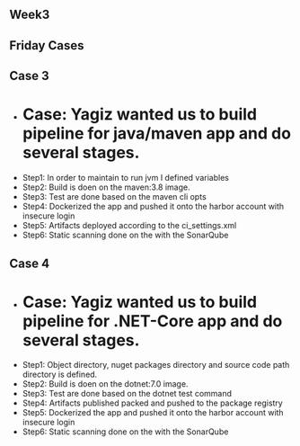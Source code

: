 ## Week3
## Friday Cases
## Case 3
- # Case: Yagiz wanted us to build pipeline for java/maven app and do several stages.
- Step1: In order to maintain to run jvm I defined variables
- Step2: Build is doen on the maven:3.8 image.
- Step3: Test are done based on the maven cli opts
- Step4: Dockerized the app and pushed it onto the harbor account with insecure login
- Step5: Artifacts deployed according to the ci_settings.xml
- Step6: Static scanning done on the with the SonarQube

## Case 4
- # Case: Yagiz wanted us to build pipeline for .NET-Core app and do several stages.
- Step1: Object directory, nuget packages directory and source code path directory is defined.
- Step2: Build is doen on the dotnet:7.0 image.
- Step3: Test are done based on the dotnet test command
- Step4: Artifacts published packed and pushed to the package registry
- Step5: Dockerized the app and pushed it onto the harbor account with insecure login
- Step6: Static scanning done on the with the SonarQube
